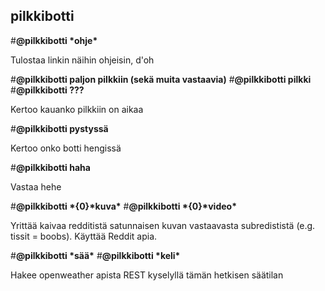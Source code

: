 ## pilkkibotti
#**@pilkkibotti \*ohje\***

Tulostaa linkin näihin ohjeisin, d'oh


#**@pilkkibotti paljon pilkkiin (sekä muita vastaavia)**
#**@pilkkibotti pilkki**
#**@pilkkibotti ???**

Kertoo kauanko pilkkiin on aikaa


#**@pilkkibotti pystyssä**

Kertoo onko botti hengissä


#**@pilkkibotti haha**

Vastaa hehe


#**@pilkkibotti \*{0}\*kuva\***
#**@pilkkibotti \*{0}\*video\***

Yrittää kaivaa redditistä satunnaisen kuvan vastaavasta subredististä (e.g. tissit = boobs). Käyttää Reddit apia.


#**@pilkkibotti \*sää\***
#**@pilkkibotti \*keli\***

Hakee openweather apista REST kyselyllä tämän hetkisen säätilan


